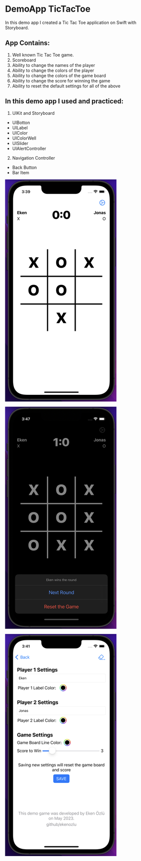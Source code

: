 # DemoApp TicTacToe
In this demo app I created a Tic Tac Toe application on Swift with Storyboard.

## App Contains:
1. Well known Tic Tac Toe game.
2. Scoreboard
3. Ability to change the names of the player
4. Ability to change the colors of the player
5. Ability to change the colors of the game board
6. Ability to change the score for winning the game
7. Ability to reset the default settings for all of the above

## In this demo app I used and practiced:
1. UIKit and Storyboard
  * UIBotton
  * UILabel
  * UIColor
  * UIColorWell
  * UISlider
  * UIAlertController
2. Navigation Controller
  * Back Button
  * Bar Item

![alt text](https://github.com/ekenozlu/DemoAppTicTacToe/blob/main/light_gamescreen.png "Light Game Screen")

![alt text](https://github.com/ekenozlu/DemoAppTicTacToe/blob/main/dark_gamescreen.png "Dark Game Screen")

![alt text](https://github.com/ekenozlu/DemoAppTicTacToe/blob/main/light_settingsscreen.png "Light Settings Screen")



